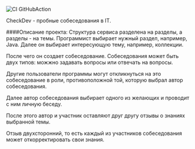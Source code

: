 ![CI GitHubAction](https://github.com/peterarsentev/CheckDev/actions/workflows/maven.yml/badge.svg)

CheckDev - пробные собеседования в IT.

####Описание проекта:
Структура сервиса разделена на разделы, а разделы - на темы.
Программист выбирает нужный раздел, например, Java. Далее он выбирает интересующую тему, например, коллекции.

После чего он создает собеседование. Собеседования может быть двух типов: можжно задавать вопросы или отвечать на вопросы.

Другие пользователи программы могут  откликнуться на это собеседование в роли, противоположной той, которую выбрал автор собеседования.

Далее автор собеседования выбирает одного из желающих и проводит с ним личную беседу.

После этого автор и участник оставляют друг другу отзывы о знаниях выбранной темы.

Отзыв двухсторонний, то есть каждый из участников собеседования может откорректировать свои знания. 
